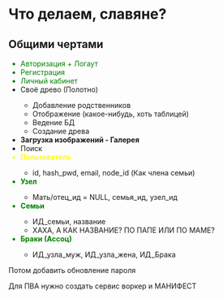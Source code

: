 <h1>Что делаем, славяне?</h1>

<h2>Общими чертами</h2>

<ul>
    <li style="color: green;">Авторизация + Логаут</li>
    <li style="color: green;">Регистрация</li>
    <li style="color: green;">Личный кабинет</li> 
    <li> Своё древо (Полотно)</li>
    <ul> 
        <li>Добавление родственников</li>
        <li>Отображение (какое-нибудь, хоть таблицей)</li>
        <li>Ведение БД</li>
        <li>Создание древа</li>
    </ul>
    <li><b>Загрузка изображений - Галерея</b></li>
    <li> Поиск</li>
    <li style="color: yellow;"><b>Пользователь</b></li>
    <ul>
        <li>id, hash_pwd, email, node_id (Как члена семьи)</li>
    </ul>
    <li style="color: green;"><b>Узел</b></li>
    <ul>
        <li>Мать/отец_ид = NULL, семья_ид, узел_ид</li>
    </ul>
    <li style="color: green;"><b>Семьи</b></li>
    <ul>
        <li>ИД_семьи, название</li>
        <li>ХАХА, А КАК НАЗВАНИЕ? ПО ПАПЕ ИЛИ ПО МАМЕ?</li>
    </ul>
    <li style="color: green;"><b>Браки (Ассоц)</b></li>
    <ul>
        <li>ИД_узла_муж, ИД_узла_жена, ИД_Брака</li>
    </ul>

</ul>

<p>Потом добавить обновление пароля</p>

<p> Для ПВА нужно создать сервис воркер и МАНИФЕСТ</p>